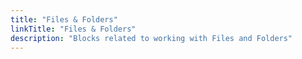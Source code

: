 ```yaml
---
title: "Files & Folders"
linkTitle: "Files & Folders"
description: "Blocks related to working with Files and Folders"
---
```

